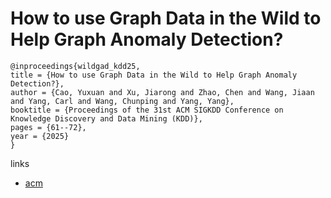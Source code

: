 # How to use Graph Data in the Wild to Help Graph Anomaly Detection?

```
@inproceedings{wildgad_kdd25,
title = {How to use Graph Data in the Wild to Help Graph Anomaly Detection?},
author = {Cao, Yuxuan and Xu, Jiarong and Zhao, Chen and Wang, Jiaan and Yang, Carl and Wang, Chunping and Yang, Yang},
booktitle = {Proceedings of the 31st ACM SIGKDD Conference on Knowledge Discovery and Data Mining (KDD)},
pages = {61--72},
year = {2025}
}
```

links
- [acm](https://dl.acm.org/doi/10.1145/3690624.3709320)
